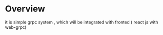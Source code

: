 # Overview
it is simple grpc system , which will be integrated with fronted ( react js with web-grpc) 
